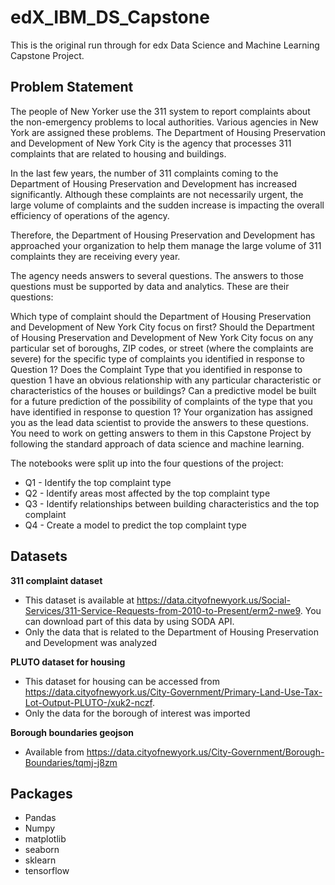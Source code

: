 # edX_IBM_DS_Capstone

This is the original run through for edx Data Science and Machine Learning Capstone Project. 

## Problem Statement

The people of New Yorker use the 311 system to report complaints about the non-emergency problems to local authorities. Various agencies in New York are assigned these problems. The Department of Housing Preservation and Development of New York City is the agency that processes 311 complaints that are related to housing and buildings.

In the last few years, the number of 311 complaints coming to the Department of Housing Preservation and Development has increased significantly. Although these complaints are not necessarily urgent, the large volume of complaints and the sudden increase is impacting the overall efficiency of operations of the agency.

Therefore, the Department of Housing Preservation and Development has approached your organization to help them manage the large volume of 311 complaints they are receiving every year.

The agency needs answers to several questions. The answers to those questions must be supported by data and analytics. These are their  questions:

Which type of complaint should the Department of Housing Preservation and Development of New York City focus on first?
Should the Department of Housing Preservation and Development of New York City focus on any particular set of boroughs, ZIP codes, or street (where the complaints are severe) for the specific type of complaints you identified in response to Question 1?
Does the Complaint Type that you identified in response to question 1 have an obvious relationship with any particular characteristic or characteristics of the houses or buildings?
Can a predictive model be built for a future prediction of the possibility of complaints of the type that you have identified in response to question 1?
Your organization has assigned you as the lead data scientist to provide the answers to these questions. You need to work on getting answers to them in this Capstone Project by following the standard approach of data science and machine learning.

The notebooks were split up into the four questions of the project: 
* Q1 - Identify the top complaint type
* Q2 - Identify areas most affected by the top complaint type
* Q3 - Identify relationships between building characteristics and the top complaint
* Q4 - Create a model to predict the top complaint type

## Datasets 

**311 complaint dataset**
* This dataset is available at https://data.cityofnewyork.us/Social-Services/311-Service-Requests-from-2010-to-Present/erm2-nwe9. You can download part of this data by using SODA API.
* Only the data that is related to the Department of Housing Preservation and Development was analyzed

**PLUTO dataset for housing**
* This dataset for housing can be accessed from https://data.cityofnewyork.us/City-Government/Primary-Land-Use-Tax-Lot-Output-PLUTO-/xuk2-nczf. 
* Only the data for the borough of interest was imported 

**Borough boundaries geojson**
* Available from https://data.cityofnewyork.us/City-Government/Borough-Boundaries/tqmj-j8zm

## Packages
* Pandas
* Numpy
* matplotlib
* seaborn
* sklearn
* tensorflow
